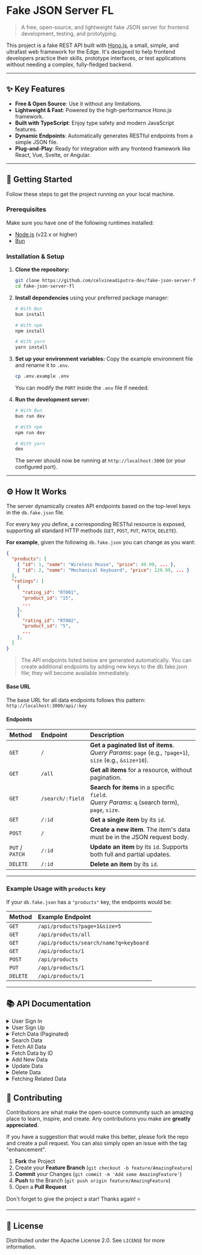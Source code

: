 # Fake JSON Server FL

> A free, open-source, and lightweight fake JSON server for frontend development, testing, and prototyping.

[](https://choosealicense.com/licenses/mit/)
[](http://makeapullrequest.com)

This project is a fake REST API built with [Hono.js](https://hono.dev), a small, simple, and ultrafast web framework for the Edge. It's designed to help frontend developers practice their skills, prototype interfaces, or test applications without needing a complex, fully-fledged backend.

---

## ✨ Key Features

- **Free & Open Source**: Use it without any limitations.
- **Lightweight & Fast**: Powered by the high-performance Hono.js framework.
- **Built with TypeScript**: Enjoy type safety and modern JavaScript features.
- **Dynamic Endpoints**: Automatically generates RESTful endpoints from a simple JSON file.
- **Plug-and-Play**: Ready for integration with any frontend framework like React, Vue, Svelte, or Angular.

---

## 🚀 Getting Started

Follow these steps to get the project running on your local machine.

### Prerequisites

Make sure you have one of the following runtimes installed:

- [Node.js](https://nodejs.org/) (v22.x or higher)
- [Bun](https://bun.sh/)

### Installation & Setup

1. **Clone the repository:**

    ```bash
    git clone https://github.com/celvineadiputra-dev/fake-json-server-fl.git
    cd fake-json-server-fl
    ```

2. **Install dependencies** using your preferred package manager:

    ```bash
    # With Bun
    bun install

    # With npm
    npm install

    # With yarn
    yarn install
    ```

3. **Set up your environment variables:**
   Copy the example environment file and rename it to `.env`.

    ```bash
    cp .env.example .env
    ```

    You can modify the `PORT` inside the `.env` file if needed.

4. **Run the development server:**

    ```bash
    # With Bun
    bun run dev

    # With npm
    npm run dev

    # With yarn
    dev
    ```

    The server should now be running at `http://localhost:3000` (or your configured port).

---

## ⚙️ How It Works

The server dynamically creates API endpoints based on the top-level keys in the `db.fake.json` file.

For every key you define, a corresponding RESTful resource is exposed, supporting all standard HTTP methods (`GET`, `POST`, `PUT`, `PATCH`, `DELETE`).

**For example**, given the following `db.fake.json` you can change as you want:

```json
{
  "products": [
    { "id": 1, "name": "Wireless Mouse", "price": 49.99, ... },
    { "id": 2, "name": "Mechanical Keyboard", "price": 129.99, ... }
  ],
  "ratings": [
    {
      "rating_id": "RT001",
      "product_id": "15",
      ...
    },
    {
      "rating_id": "RT002",
      "product_id": "5",
      ...
    },
  ]
}
```

> The API endpoints listed below are generated automatically. You can create additional endpoints by adding new keys to the db.fake.json file; they will become available immediately.

#### Base URL

The base URL for all data endpoints follows this pattern:
`http://localhost:3000/api/:key`

#### Endpoints

| Method          | Endpoint         | Description                                                                                                  |
| :-------------- | :--------------- | :----------------------------------------------------------------------------------------------------------- |
| `GET`           | `/`              | **Get a paginated list of items**. <br/>_Query Params_: `page` (e.g., `?page=1`), `size` (e.g., `&size=10`). |
| `GET`           | `/all`           | **Get all items** for a resource, without pagination.                                                        |
| `GET`           | `/search/:field` | **Search for items** in a specific `field`. <br/> _Query Params_: `q` (search term), `page`, `size`.         |
| `GET`           | `/:id`           | **Get a single item** by its `id`.                                                                           |
| `POST`          | `/`              | **Create a new item**. The item's data must be in the JSON request body.                                     |
| `PUT` / `PATCH` | `/:id`           | **Update an item** by its `id`. Supports both full and partial updates.                                      |
| `DELETE`        | `/:id`           | **Delete an item** by its `id`.                                                                              |

---

### Example Usage with `products` key

If your `db.fake.json` has a `"products"` key, the endpoints would be:

| Method   | Example Endpoint                       |
| :------- | :------------------------------------- |
| `GET`    | `/api/products?page=1&size=5`          |
| `GET`    | `/api/products/all`                    |
| `GET`    | `/api/products/search/name?q=keyboard` |
| `GET`    | `/api/products/1`                      |
| `POST`   | `/api/products`                        |
| `PUT`    | `/api/products/1`                      |
| `DELETE` | `/api/products/1`                      |

---

## 📚 API Documentation

<details>
    <summary>
        User Sign In
    </summary>

### User Sign In

Authenticates an existing user with their email and password. On success, it returns the user's data along with a session token.

- **Method:** `POST`
- **Endpoint:** `/auth/signIn`

#### Request Body

The request body must be a JSON object containing the user's email and password.

```json
{
    "email": "user@example.com",
    "password": "yourpassword"
}
```

#### Success Response (200 OK)

If the credentials are valid, the API will respond with the user's data and a token.

```json
{
    "status": 200,
    "message": "Login successful",
    "data": {
        "user": {
            "user_name": "John Doe",
            "email": "user@example.com"
        },
        "token": "TOKEN_EXAMPLE_FAKE_JSON_HAPPY_LEARN_user@example.com"
    }
}
```

#### Error Responses

- **`401 Unauthorized`**: Returned if the provided email or password is incorrect.
- **`422 Unprocessable Entity`**: Returned if the request body fails validation (e.g., missing fields, invalid email format).
- **`500 Internal Server Error`**: Returned for unexpected server-side errors.

</details>

<details>
    <summary>
        User Sign Up
    </summary>

### User Sign Up

Creates a new user account.

- **Method:** `POST`
- **Endpoint:** `/auth/signUp`

#### Request Body

The request body must be a JSON object containing the new user's details. The `profile_picture` field is optional.

- **`user_name`** (required): The user's full name.
- **`email`** (required): The user's unique email address.
- **`password`** (required): The user's password.
- **`profile_picture`** (optional): A URL to the user's profile picture.

<!-- end list -->

```json
{
    "user_name": "Jane Doe",
    "email": "jane.doe@example.com",
    "password": "a-very-secure-password",
    "profile_picture": "https://example.com/path/to/image.jpg"
}
```

#### Success Response (201 Created)

Upon successful creation, the API returns a confirmation message and the updated list of all users.

```json
{
    "status": 201,
    "message": "Sign up successful",
    "data": null
}
```

#### Error Responses

- **`422 Unprocessable Entity`**: Returned if the request body fails validation (e.g., email already in use, password too weak, missing required fields).
- **`500 Internal Server Error`**: Returned for unexpected server-side errors.

</details>

<details>
    <summary>
        Fetch Data (Paginated)
    </summary>

### Fetch Data (Paginated)

Retrieves a paginated list of items from the specified resource.

- **Method:** `GET`
- **Endpoint:** `/api/:key`

#### URL Parameters

- **`key`** (required): The name of the key from `db.fake.json` (e.g., `products`).

#### Query Parameters

- **`page`** (optional): The page number to display. Default: `1`.
- **`size`** (optional): The number of items per page. Default: `5`.

#### Example Request

```http
GET http://localhost:3000/api/products?page=1&size=2
```

#### Success Response (200 OK)

```json
{
    "status": 200,
    "message": "Paginate Response",
    "data": {
        "page": 1,
        "size": 2,
        "total": 10,
        "totalPages": 5,
        "data": [
            { "id": "1", "name": "Item A" },
            { "id": "2", "name": "Item B" }
        ]
    }
}
```

</details>

<details>
    <summary>Search Data</summary>

### Search Data

Performs a search for items within a specific field of a resource.

- **Method:** `GET`
- **Endpoint:** `/api/:key/search/:field`

#### URL Parameters

- **`key`** (required): The name of the key from `db.fake.json` (e.g., `products`).
- **`field`** (required): The name of the field to target for the search (e.g., `name`).

#### Query Parameters

- **`q`** (required): The search keyword.
- **`page`** (optional): The page number. Default: `1`.
- **`size`** (optional): The number of items per page. Default: `5`.

#### Example Request

```http
GET http://localhost:3000/api/products/search/name?q=item
```

#### Success Response (200 OK)

```json
{
    "status": 200,
    "message": "Paginate Response",
    "data": {
        "page": 1,
        "size": 5,
        "total": 3,
        "totalPages": 1,
        "data": [
            { "id": "1", "name": "Item A" },
            { "id": "2", "name": "Item B" },
            { "id": "5", "name": "Another Item" }
        ]
    }
}
```

</details>

<details>
    <summary>
        Fetch All Data
    </summary>

### Fetch All Data

Retrieves all items from the specified resource without pagination.

- **Method:** `GET`
- **Endpoint:** `/api/:key/all`

#### URL Parameters

- **`key`** (required): The name of the key from `db.fake.json` (e.g., `products`).

#### Example Request

```http
GET http://localhost:3000/api/products/all
```

#### Success Response (200 OK)

```json
{
    "status": 200,
    "message": "List products",
    "data": [
        { "id": "1", "name": "Item A" },
        { "id": "2", "name": "Item B" }
    ]
}
```

</details>

<details>
    <summary>
        Fetch Data by ID
    </summary>

### Fetch Data by ID

Retrieves a single, specific item by its id.

- **Method:** `GET`
- **Endpoint:** `/api/:key/:id`

#### URL Parameters

- **`key`** (required): The name of the key from `db.fake.json`.
- **`id`** (required): The unique ID of the item to retrieve.

#### Example Request

```http
GET http://localhost:3000/api/products/1
```

#### Success Response (200 OK)

```json
{
    "status": 200,
    "message": "Paginate Response",
    "data": [
        {
            "id": "1",
            "name": "Item A"
        }
    ]
}
```

</details>

<details>
    <summary>
        Add New Data
    </summary>

### Add New Data

Creates a new item in the specified resource.

- **Method:** `POST`
- **Endpoint:** `/api/:key`

#### URL Parameters

- **`key`** (required): The name of the key from `db.fake.json`.

#### Request Body

```json
{
    "id": 3,
    "product_name": "New Product",
    "price": 25000,
    ....
}
```

</details>

<details>
    <summary>
        Update Data
    </summary>

### Update Data

Updates an existing item by its id. Supports both full (`PUT`) and partial (`PATCH`) updates.

- **Method:** `PUT` / `PATCH`
- **Endpoint:** `/api/:key/:id`

#### URL Parameters

- **`key`** (required): The name of the key from `db.fake.json`.
- **`id`** (required): The unique ID of the item to update.

#### Request Body

```json
{
    "name": "Updated Product Name",
    "price": 30000,
    ...
}
```

</details>

<details>
    <summary>
        Delete Data
    </summary>

### Delete Data

Deletes a specific item by its id.

- **Method:** `DELETE`
- **Endpoint:** `/api/:key/:id`

#### URL Parameters

- **`key`** (required): The name of the key from `db.fake.json`.
- **`id`** (required): The unique ID of the item to delete.

#### Example Request

```http
DELETE http://localhost:3000/api/products/3
```

</details>

<details>
    <summary>
        Fetching Related Data
    </summary>

## Fetching Related Data

You can get items from one resource that are related to another by using the **`search`** endpoint.

For example, to get all **ratings** for the **product** with an `id` of `5`, you would search the `ratings` resource. You need to target the field that links the rating to the product (e.g., `productId`) and use the product's ID as your search query.

### Example Request

```http
GET http://localhost:3000/api/ratings/search/product_id?q=5
```

- This request searches the `/api/ratings` endpoint.
- It specifically looks within the `productId` field.
- It returns all ratings where `productId` is `5`.

</details>

## 🤝 Contributing

Contributions are what make the open-source community such an amazing place to learn, inspire, and create. Any contributions you make are **greatly appreciated**.

If you have a suggestion that would make this better, please fork the repo and create a pull request. You can also simply open an issue with the tag "enhancement".

1. **Fork** the Project
2. Create your **Feature Branch** (`git checkout -b feature/AmazingFeature`)
3. **Commit** your Changes (`git commit -m 'Add some AmazingFeature'`)
4. **Push** to the Branch (`git push origin feature/AmazingFeature`)
5. Open a **Pull Request**

Don't forget to give the project a star\! Thanks again\! ⭐

---

## 📄 License

Distributed under the Apache License 2.0. See `LICENSE` for more information.

